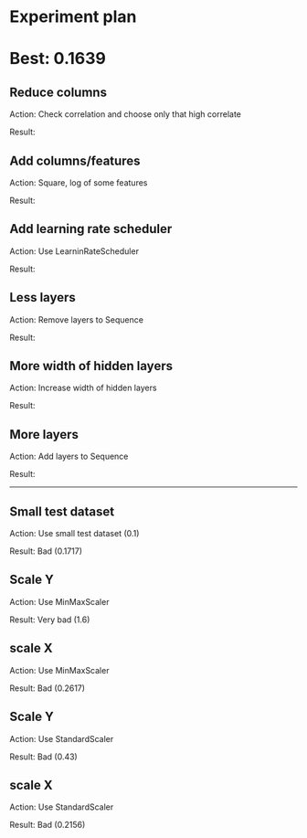 # Experiment plan

# Best: 0.1639

## Reduce columns

Action: Check correlation and choose only that high correlate

Result:

## Add columns/features

Action: Square, log of some features

Result:

## Add learning rate scheduler

Action: Use LearninRateScheduler

Result:

## Less layers

Action: Remove layers to Sequence

Result:

## More width of hidden layers

Action: Increase width of hidden layers

Result:

## More layers

Action: Add layers to Sequence

Result:

--------------------------------------------------------------------------

## Small test dataset

Action: Use small test dataset (0.1)

Result: Bad (0.1717)

## Scale Y

Action: Use MinMaxScaler

Result: Very bad (1.6)

## scale X

Action: Use MinMaxScaler

Result: Bad (0.2617)


## Scale Y

Action: Use StandardScaler

Result: Bad (0.43)

## scale X

Action: Use StandardScaler

Result: Bad (0.2156)